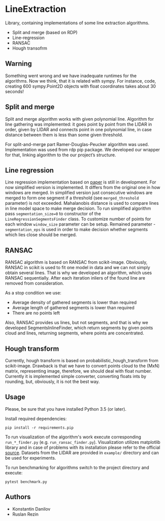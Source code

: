 # LineExtraction
Library, containing implementations of some line extraction algorithms.

* Split and merge (based on RDP)
* Line-regression
* RANSAC
* Hough transofrm

## Warning

Something went wrong and we have inadequate runtimes for the algorithms.
Now we think, that it is related with sympy. For instance, code, creating 600 sympy.Point2D objects with float coordinates takes about 30 seconds!

## Split and merge
Split and merge algorithm works with given polynomial line. Algorithm for line gathering was implemented: it goes point by point from the LIDAR in order, given by LIDAR and connects point in one polynomial line, in case distance between them is less than some given threshold.

For split-and-merge part Ramer-Douglas-Peucker algorithm was used. Implementation was used from rdp pip package. We developed our wrapper for that, linking algorithm to the our project’s structure.

## Line regression

Line regression implementation based on [paper](https://www.research-collection.ethz.ch/bitstream/handle/20.500.11850/82607/eth-8401-01.pdf) is still in development.
For now simplified version is implemented. It differs from the original one in how windows are merged. In simplified version just
consecutive windows are merged to form one segment if a threshold (see `merged_threshold` parameter) is not exceeded.
Mahalanobis distance is used to compare lines in line model space to make merge decision.
To run simplified algorithm pass `segmentation_size=0` to constructor of the `LineRegressionSegmentsFinder` class.
To customize number of points for each window `window_size` parameter can be setup.
Remained parameter - `segmentation_eps` is used in order to make decision whether segments which lies close should be merged.

## RANSAC

RANSAC algorithm is based on RANSAC from scikit-image. Obviously, RANSAC in scikit is used to fit one model in data and we can not simply obtain several lines.
That is why we developed an algorithm, which uses RANSAC sequentially. After each iteration inliers of the found line are removed from consideration.

As a stop condition we use:

* Average density of gathered segments is lower than required
* Average length of gathered segments is lower than required
* There are no points left

Also, RANSAC provides us lines, but not segments, and that is why we developed SegmentsInlineFinder, which return segments by given points cloud and lines, returning segments, where points are concentrated.

## Hough transform

Currently, hough transform is based on probabilistic_hough_transform from scikit-image. Drawback is that we have to convert points cloud to the (MxN) matrix, representing image, therefore, we should deal with float number. Currently it is implemented simple converter, converting floats ints by rounding, but, obviously, it is not the best way.

## Usage

Please, be sure that you have installed Python 3.5 (or later).

Install required dependencies:

```pip install -r requirements.pip```

To run visualization of the algorithm's work execute corresponding `run_*_finder.py` (e.g. `run_ransac_finder.py`).
Visualization utilizes matplotlib library and in case of problems with its installation please refer to the
official [source](https://matplotlib.org/faq/installing_faq.html).
Datasets from the LIDAR are provided in `example/` directory and can be used for experiments.

To run benchmarking for algorithms switch to the project directory and execute:

```pytest benchmark.py```

## Authors

* Konstantin Danilov
* Ruslan Rezin
